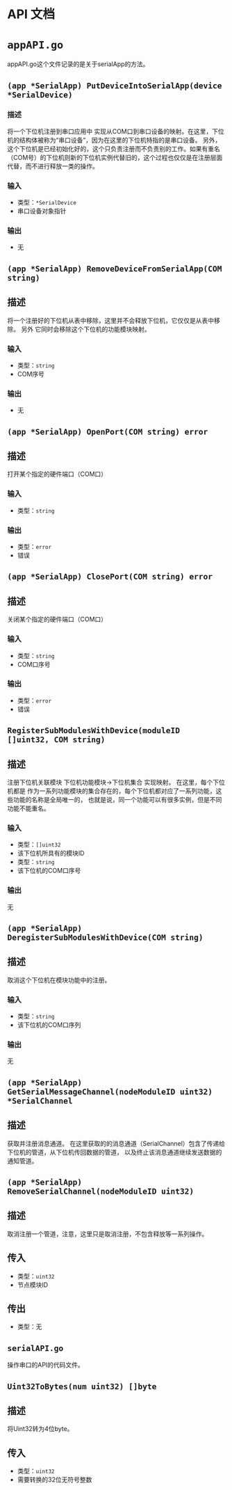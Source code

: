 # API 文档
# `appAPI.go`
appAPI.go这个文件记录的是关于serialApp的方法。
## `(app *SerialApp) PutDeviceIntoSerialApp(device *SerialDevice)`

### 描述
将一个下位机注册到串口应用中 实现从COM口到串口设备的映射。在这里，下位机的结构体被称为“串口设备”，因为在这里的下位机特指的是串口设备。
另外，这个下位机是已经初始化好的，这个只负责注册而不负责别的工作。如果有重名（COM号）的下位机则新的下位机实例代替旧的，这个过程也仅仅是在注册层面代替，而不进行释放一类的操作。
### 输入
- 类型：`*SerialDevice`
- 串口设备对象指针

### 输出
- 无

## `(app *SerialApp) RemoveDeviceFromSerialApp(COM string)`

## 描述
将一个注册好的下位机从表中移除，这里并不会释放下位机，它仅仅是从表中移除。
另外 它同时会移除这个下位机的功能模块映射。
### 输入
- 类型：`string`
- COM序号
### 输出
- 无

## `(app *SerialApp) OpenPort(COM string) error`

## 描述
打开某个指定的硬件端口（COM口）
### 输入
- 类型：`string`
### 输出
- 类型：`error`
- 错误

## `(app *SerialApp) ClosePort(COM string) error`

## 描述
关闭某个指定的硬件端口（COM口）
### 输入
- 类型：`string`
- COM口序号
### 输出
- 类型：`error`
- 错误

## `RegisterSubModulesWithDevice(moduleID []uint32, COM string)`

## 描述
注册下位机关联模块 下位机功能模块->下位机集合 实现映射。
在这里，每个下位机都是
作为一系列功能模块的集合存在的，每个下位机都对应了一系列功能，这些功能的名称是全局唯一的，
也就是说，同一个功能可以有很多实例，但是不同功能不能重名。
### 输入
- 类型：`[]uint32`
- 该下位机所具有的模块ID
- 类型：`string`
- 该下位机的COM口序号
### 输出
无

## `(app *SerialApp) DeregisterSubModulesWithDevice(COM string)`

## 描述
取消这个下位机在模块功能中的注册。
### 输入
- 类型：`string`
- 该下位机的COM口序列
### 输出
无

## `(app *SerialApp) GetSerialMessageChannel(nodeModuleID uint32) *SerialChannel`

## 描述
获取并注册消息通道。
在这里获取的的消息通道（SerialChannel）包含了传递给下位机的管道，从下位机传回数据的管道，
以及终止该消息通道继续发送数据的通知管道。

## `(app *SerialApp) RemoveSerialChannel(nodeModuleID uint32)`

## 描述
取消注册一个管道，注意，这里只是取消注册，不包含释放等一系列操作。

## 传入
- 类型：`uint32`
- 节点模块ID

## 传出
- 类型：无

## `serialAPI.go`
操作串口的API的代码文件。

## `Uint32ToBytes(num uint32) []byte`

## 描述
将Uint32转为4位byte。

## 传入
- 类型：`uint32`
- 需要转换的32位无符号整数



